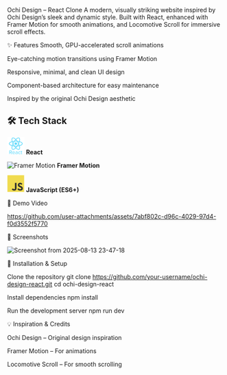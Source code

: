 Ochi Design – React Clone
A modern, visually striking website inspired by Ochi Design’s sleek and dynamic style.
Built with React, enhanced with Framer Motion for smooth animations, and Locomotive Scroll for immersive scroll effects.

✨ Features
Smooth, GPU-accelerated scroll animations

Eye-catching motion transitions using Framer Motion

Responsive, minimal, and clean UI design

Component-based architecture for easy maintenance

Inspired by the original Ochi Design aesthetic

## 🛠 Tech Stack  

<p align="left">
  <img src="https://raw.githubusercontent.com/devicons/devicon/master/icons/react/react-original-wordmark.svg" alt="React" width="40" height="40"/>  
  <b>React</b>
</p>

<p align="left">
  <img src="https://user-images.githubusercontent.com/7850794/164965509-2a8dc49e-2ed7-4243-a2c9-481b03bbc31a.png" alt="Framer Motion" width="40" height="40"/>  
  <b>Framer Motion</b>
</p>


<p align="left">
  <img src="https://raw.githubusercontent.com/devicons/devicon/master/icons/javascript/javascript-original.svg" alt="JavaScript" width="40" height="40"/>  
  <b>JavaScript (ES6+)</b>
</p>


🎥 Demo Video

https://github.com/user-attachments/assets/7abf802c-d96c-4029-97d4-f0d3552f5770


📸 Screenshots

<img width="1919" height="965" alt="Screenshot from 2025-08-13 23-47-18" src="https://github.com/user-attachments/assets/891253d8-159d-4ee4-9e2b-5941e94ab765" />


🚀 Installation & Setup

Clone the repository
git clone https://github.com/your-username/ochi-design-react.git
cd ochi-design-react

Install dependencies
npm install

Run the development server
npm run dev



💡 Inspiration & Credits

Ochi Design – Original design inspiration

Framer Motion – For animations

Locomotive Scroll – For smooth scrolling
